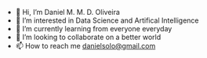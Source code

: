 - 👋 Hi, I’m Daniel M. M. D. Oliveira
- 👀 I’m interested in Data Science and Artifical Intelligence
- 🌱 I’m currently learning from everyone everyday
- 💞️ I’m looking to collaborate on a better world
- 📫 How to reach me danielsolo@gmail.com

<!---
danielsolo/danielsolo is a ✨ special ✨ repository because its `README.md` (this file) appears on your GitHub profile.
You can click the Preview link to take a look at your changes.
--->
